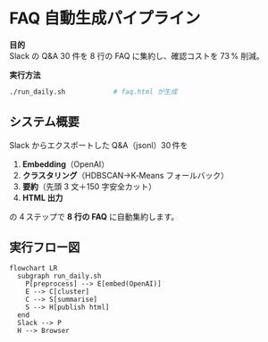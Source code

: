 # FAQ 自動生成パイプライン

**目的**  
Slack の Q&A 30 件を 8 行の FAQ に集約し、確認コストを 73 % 削減。

**実行方法**  
```bash
./run_daily.sh            # faq.html が生成
```

## システム概要
Slack からエクスポートした Q&A（jsonl）30 件を
1. **Embedding**（OpenAI）  
2. **クラスタリング**（HDBSCAN→K‑Means フォールバック）  
3. **要約**（先頭 3 文＋150 字安全カット）  
4. **HTML 出力**  

の 4 ステップで **8 行の FAQ** に自動集約します。

## 実行フロー図
```mermaid
flowchart LR
  subgraph run_daily.sh
    P[preprocess] --> E[embed(OpenAI)]
    E --> C[cluster]
    C --> S[summarise]
    S --> H[publish html]
  end
  Slack --> P
  H --> Browser


```
